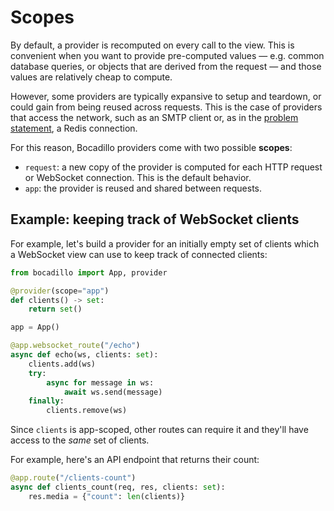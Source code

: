 # Scopes

By default, a provider is recomputed on every call to the view. This is convenient when you want to provide pre-computed values — e.g. common database queries, or objects that are derived from the request — and those values are relatively cheap to compute.

However, some providers are typically expansive to setup and teardown, or could gain from being reused across requests. This is the case of providers that access the network, such as an SMTP client or, as in the [problem statement](#problem-statement), a Redis connection.

For this reason, Bocadillo providers come with two possible **scopes**:

- `request`: a new copy of the provider is computed for each HTTP request or WebSocket connection. This is the default behavior.
- `app`: the provider is reused and shared between requests.

## Example: keeping track of WebSocket clients

For example, let's build a provider for an initially empty set of clients which a WebSocket view can use to keep track of connected clients:

```python
from bocadillo import App, provider

@provider(scope="app")
def clients() -> set:
    return set()

app = App()

@app.websocket_route("/echo")
async def echo(ws, clients: set):
    clients.add(ws)
    try:
        async for message in ws:
            await ws.send(message)
    finally:
        clients.remove(ws)
```

Since `clients` is app-scoped, other routes can require it and they'll have access to the _same_ set of clients.

For example, here's an API endpoint that returns their count:

```python
@app.route("/clients-count")
async def clients_count(req, res, clients: set):
    res.media = {"count": len(clients)}
```
